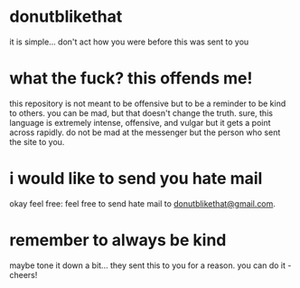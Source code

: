 # donutblikethat
it is simple... don't act how you were before this was sent to you

# what the fuck? this offends me!

this repository is not meant to be offensive but to be a reminder to be kind to others. you can be mad, but that doesn't change the truth. sure, this language is extremely intense, offensive, and vulgar but it gets a point across rapidly. 
do not be mad at the messenger but the person who sent the site to you.

# i would like to send you hate mail
okay feel free: feel free to send hate mail to <a href="mailto:donutblikethat@gmail.com?Subject=i%20love%20your%20website%20aka%20hate%20mail%20😍" style="color: white;"> donutblikethat@gmail.com</a>. 

# remember to always be kind
maybe tone it down a bit... they sent this to you for a reason. you can do it - cheers!
